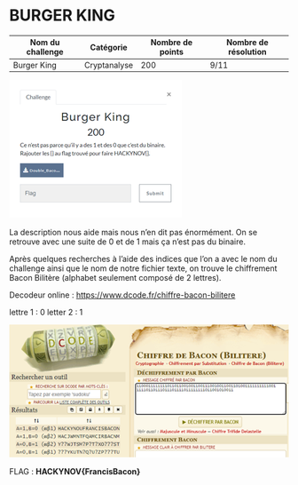 # BURGER KING

| Nom du challenge  | Catégorie     | Nombre de points | Nombre de résolution |
|-------------------|---------------|------------------|----------------------|
| Burger King       | Cryptanalyse  |        200       |         9/11         |

![Description](./Img/Burger_King_0.png)

La description nous aide mais nous n’en dit pas énormément. On se retrouve avec une suite de 0 et de 1 mais ça n’est pas du binaire.

Après quelques recherches à l’aide des indices que l’on a avec le nom du challenge ainsi que le nom de notre fichier texte, on trouve le chiffrement Bacon Bilitère (alphabet seulement composé de 2 lettres).

Decodeur online : https://www.dcode.fr/chiffre-bacon-bilitere 

lettre 1 : 0
letter 2 : 1

![DCODE](./Img/Burger_King_1.png)

FLAG : **HACKYNOV{FrancisBacon}**